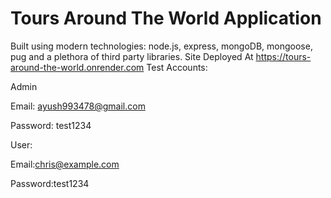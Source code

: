 # Tours Around The World Application

Built using modern technologies: node.js, express, mongoDB, mongoose, pug and a plethora of third party libraries.
Site Deployed At https://tours-around-the-world.onrender.com
Test Accounts:

Admin

Email: ayush993478@gmail.com

Password: test1234

User:

Email:chris@example.com

Password:test1234
